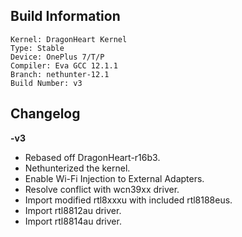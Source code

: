 ## Build Information
```
Kernel: DragonHeart Kernel
Type: Stable
Device: OnePlus 7/T/P
Compiler: Eva GCC 12.1.1
Branch: nethunter-12.1
Build Number: v3
```
## Changelog
**-v3**

* Rebased off DragonHeart-r16b3.
* Nethunterized the kernel.
* Enable Wi-Fi Injection to External Adapters.
* Resolve conflict with wcn39xx driver.
* Import modified rtl8xxxu with included rtl8188eus.
* Import rtl8812au driver.
* Import rtl8814au driver.
